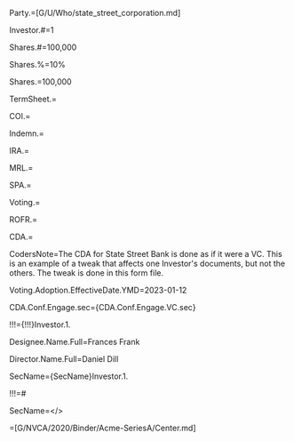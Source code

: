 Party.=[G/U/Who/state_street_corporation.md]

Investor.#=1

Shares.#=100,000

Shares.%=10%

Shares.$=$100,000

TermSheet.=

COI.=		

Indemn.=

IRA.=

MRL.=

SPA.=

Voting.=

ROFR.=

CDA.=


CodersNote=The CDA for State Street Bank is done as if it were a VC. This is an example of a tweak that affects one Investor's documents, but not the others. The tweak is done in this form file.

Voting.Adoption.EffectiveDate.YMD=2023-01-12

CDA.Conf.Engage.sec=<span class='select'>{CDA.Conf.Engage.VC.sec}</span>

!!!={!!!}Investor.1.

Designee.Name.Full=Frances Frank

Director.Name.Full=Daniel Dill

SecName={SecName}Investor.1.

!!!=#

SecName=</>

=[G/NVCA/2020/Binder/Acme-SeriesA/Center.md]

